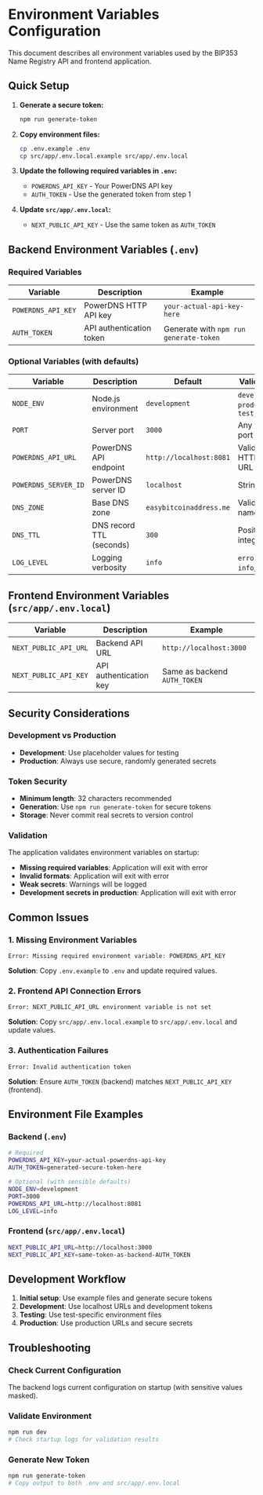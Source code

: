 # Environment Variables Configuration

This document describes all environment variables used by the BIP353 Name Registry API and frontend
application.

## Quick Setup

1. **Generate a secure token:**

   ```bash
   npm run generate-token
   ```

2. **Copy environment files:**

   ```bash
   cp .env.example .env
   cp src/app/.env.local.example src/app/.env.local
   ```

3. **Update the following required variables in `.env`:**
   - `POWERDNS_API_KEY` - Your PowerDNS API key
   - `AUTH_TOKEN` - Use the generated token from step 1

4. **Update `src/app/.env.local`:**
   - `NEXT_PUBLIC_API_KEY` - Use the same token as `AUTH_TOKEN`

## Backend Environment Variables (`.env`)

### Required Variables

| Variable           | Description              | Example                                |
| ------------------ | ------------------------ | -------------------------------------- |
| `POWERDNS_API_KEY` | PowerDNS HTTP API key    | `your-actual-api-key-here`             |
| `AUTH_TOKEN`       | API authentication token | Generate with `npm run generate-token` |

### Optional Variables (with defaults)

| Variable             | Description              | Default                 | Valid Values                        |
| -------------------- | ------------------------ | ----------------------- | ----------------------------------- |
| `NODE_ENV`           | Node.js environment      | `development`           | `development`, `production`, `test` |
| `PORT`               | Server port              | `3000`                  | Any valid port number               |
| `POWERDNS_API_URL`   | PowerDNS API endpoint    | `http://localhost:8081` | Valid HTTP/HTTPS URL                |
| `POWERDNS_SERVER_ID` | PowerDNS server ID       | `localhost`             | String                              |
| `DNS_ZONE`           | Base DNS zone            | `easybitcoinaddress.me` | Valid domain name                   |
| `DNS_TTL`            | DNS record TTL (seconds) | `300`                   | Positive integer                    |
| `LOG_LEVEL`          | Logging verbosity        | `info`                  | `error`, `warn`, `info`, `debug`    |

## Frontend Environment Variables (`src/app/.env.local`)

| Variable              | Description            | Example                      |
| --------------------- | ---------------------- | ---------------------------- |
| `NEXT_PUBLIC_API_URL` | Backend API URL        | `http://localhost:3000`      |
| `NEXT_PUBLIC_API_KEY` | API authentication key | Same as backend `AUTH_TOKEN` |

## Security Considerations

### Development vs Production

- **Development**: Use placeholder values for testing
- **Production**: Always use secure, randomly generated secrets

### Token Security

- **Minimum length**: 32 characters recommended
- **Generation**: Use `npm run generate-token` for secure tokens
- **Storage**: Never commit real secrets to version control

### Validation

The application validates environment variables on startup:

- **Missing required variables**: Application will exit with error
- **Invalid formats**: Application will exit with error
- **Weak secrets**: Warnings will be logged
- **Development secrets in production**: Application will exit with error

## Common Issues

### 1. Missing Environment Variables

```
Error: Missing required environment variable: POWERDNS_API_KEY
```

**Solution**: Copy `.env.example` to `.env` and update required values.

### 2. Frontend API Connection Errors

```
Error: NEXT_PUBLIC_API_URL environment variable is not set
```

**Solution**: Copy `src/app/.env.local.example` to `src/app/.env.local` and update values.

### 3. Authentication Failures

```
Error: Invalid authentication token
```

**Solution**: Ensure `AUTH_TOKEN` (backend) matches `NEXT_PUBLIC_API_KEY` (frontend).

## Environment File Examples

### Backend (`.env`)

```bash
# Required
POWERDNS_API_KEY=your-actual-powerdns-api-key
AUTH_TOKEN=generated-secure-token-here

# Optional (with sensible defaults)
NODE_ENV=development
PORT=3000
POWERDNS_API_URL=http://localhost:8081
LOG_LEVEL=info
```

### Frontend (`src/app/.env.local`)

```bash
NEXT_PUBLIC_API_URL=http://localhost:3000
NEXT_PUBLIC_API_KEY=same-token-as-backend-AUTH_TOKEN
```

## Development Workflow

1. **Initial setup**: Use example files and generate secure tokens
2. **Development**: Use localhost URLs and development tokens
3. **Testing**: Use test-specific environment files
4. **Production**: Use production URLs and secure secrets

## Troubleshooting

### Check Current Configuration

The backend logs current configuration on startup (with sensitive values masked).

### Validate Environment

```bash
npm run dev
# Check startup logs for validation results
```

### Generate New Token

```bash
npm run generate-token
# Copy output to both .env and src/app/.env.local
```
